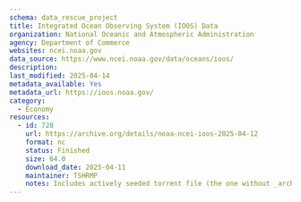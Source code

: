 ```yaml
---
schema: data_rescue_project 
title: Integrated Ocean Observing System (IOOS) Data
organization: National Oceanic and Atmospheric Administration
agency: Department of Commerce
websites: ncei.noaa.gov
data_source: https://www.ncei.noaa.gov/data/oceans/ioos/
description: 
last_modified: 2025-04-14
metadata_available: Yes
metadata_url: https://ioos.noaa.gov/
category:
  - Economy
resources:
  - id: 728
    url: https://archive.org/details/noaa-ncei-ioos-2025-04-12
    format: nc
    status: Finished
    size: 64.0
    download_date: 2025-04-11
    maintainer: TSHRMP
    notes: Includes actively seeded torrent file (the one without _archive).  Alternate torrent location https//academictorrents.com/details/9503c67c11da997817084ba548ddd3334ed08b0c
---
```

